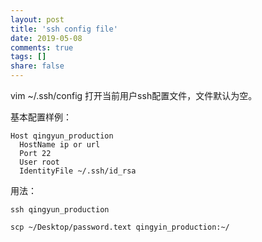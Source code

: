 ```yaml
---
layout: post
title: 'ssh config file'
date: 2019-05-08
comments: true
tags: []
share: false
---
```


vim ~/.ssh/config 打开当前用户ssh配置文件，文件默认为空。

基本配置样例：

```
Host qingyun_production
  HostName ip or url
  Port 22
  User root
  IdentityFile ~/.ssh/id_rsa
```

用法：

```shell
ssh qingyun_production

scp ~/Desktop/password.text qingyin_production:~/
```
